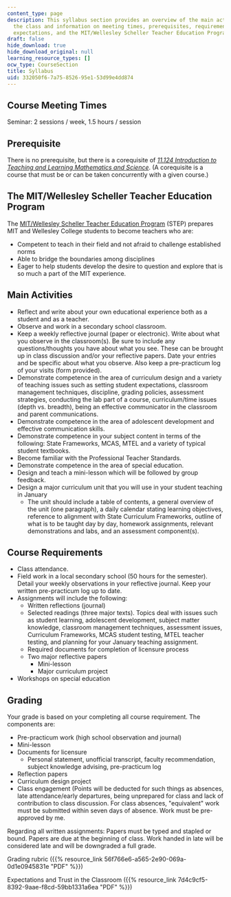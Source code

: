 ```yaml
---
content_type: page
description: This syllabus section provides an overview of the main activities of
  the class and information on meeting times, prerequisites, requirements, grading,
  expectations, and the MIT/Wellesley Scheller Teacher Education Program.
draft: false
hide_download: true
hide_download_original: null
learning_resource_types: []
ocw_type: CourseSection
title: Syllabus
uid: 332050f6-7a75-8526-95e1-53d99e4dd874
---
```

## Course Meeting Times

Seminar: 2 sessions / week, 1.5 hours / session

## Prerequisite

There is no prerequisite, but there is a corequisite of [*11.124 Introduction to Teaching and Learning Mathematics and Science*](/courses/11-124-introduction-to-education-looking-forward-and-looking-back-on-education-fall-2011). (A corequisite is a course that must be or can be taken concurrently with a given course.)

## The MIT/Wellesley Scheller Teacher Education Program

The [MIT/Wellesley Scheller Teacher Education Program](http://education.mit.edu/classes/overview) (STEP) prepares MIT and Wellesley College students to become teachers who are:

- Competent to teach in their field and not afraid to challenge established norms
- Able to bridge the boundaries among disciplines
- Eager to help students develop the desire to question and explore that is so much a part of the MIT experience.

## Main Activities

- Reflect and write about your own educational experience both as a student and as a teacher.
- Observe and work in a secondary school classroom.
- Keep a weekly reflective journal (paper or electronic). Write about what you observe in the classroom(s). Be sure to include any questions/thoughts you have about what you see. These can be brought up in class discussion and/or your reflective papers. Date your entries and be specific about what you observe. Also keep a pre-practicum log of your visits (form provided).
- Demonstrate competence in the area of curriculum design and a variety of teaching issues such as setting student expectations, classroom management techniques, discipline, grading policies, assessment strategies, conducting the lab part of a course, curriculum/time issues (depth vs. breadth), being an effective communicator in the classroom and parent communications.
- Demonstrate competence in the area of adolescent development and effective communication skills.
- Demonstrate competence in your subject content in terms of the following: State Frameworks, MCAS, MTEL and a variety of typical student textbooks.
- Become familiar with the Professional Teacher Standards.
- Demonstrate competence in the area of special education.
- Design and teach a mini-lesson which will be followed by group feedback.
- Design a major curriculum unit that you will use in your student teaching in January
    - The unit should include a table of contents, a general overview of the unit (one paragraph), a daily calendar stating learning objectives, reference to alignment with State Curriculum Frameworks, outline of what is to be taught day by day, homework assignments, relevant demonstrations and labs, and an assessment component(s).

## Course Requirements

- Class attendance.
- Field work in a local secondary school (50 hours for the semester). Detail your weekly observations in your reflective journal. Keep your written pre-practicum log up to date.
- Assignments will include the following:
    - Written reflections (journal)
    - Selected readings (three major texts). Topics deal with issues such as student learning, adolescent development, subject matter knowledge, classroom management techniques, assessment issues, Curriculum Frameworks, MCAS student testing, MTEL teacher testing, and planning for your January teaching assignment.
    - Required documents for completion of licensure process
    - Two major reflective papers
        - Mini-lesson
        - Major curriculum project
- Workshops on special education

## Grading

Your grade is based on your completing all course requirement. The components are:

- Pre-practicum work (high school observation and journal)
- Mini-lesson
- Documents for licensure
    - Personal statement, unofficial transcript, faculty recommendation, subject knowledge advising, pre-practicum log
- Reflection papers
- Curriculum design project
- Class engagement (Points will be deducted for such things as absences, late attendance/early departures, being unprepared for class and lack of contribution to class discussion. For class absences, "equivalent" work must be submitted within seven days of absence. Work must be pre-approved by me.

Regarding all written assignments: Papers must be typed and stapled or bound. Papers are due at the beginning of class. Work handed in late will be considered late and will be downgraded a full grade.

Grading rubric ({{% resource_link 56f766e6-a565-2e90-069a-0d1e0945831e "PDF" %}})

Expectations and Trust in the Classroom ({{% resource_link 7d4c9cf5-8392-9aae-f8cd-59bb1331a6ea "PDF" %}})